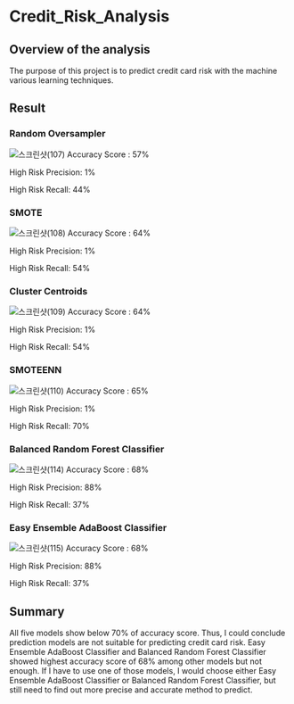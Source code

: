# Credit_Risk_Analysis

## Overview of the analysis
The purpose of this project is to predict credit card risk with the machine various learning techniques. 

## Result 
### Random Oversampler
![스크린샷(107)](https://user-images.githubusercontent.com/85276431/138642452-14b9c067-fbe7-4798-b6bd-e2c3cbd0bdb1.png)
Accuracy Score : 57%

High Risk Precision: 1%

High Risk Recall: 44%

### SMOTE
![스크린샷(108)](https://user-images.githubusercontent.com/85276431/138642781-71dfd6b0-60fa-4e2d-aae3-6a784b8ac92c.png)
Accuracy Score : 64%

High Risk Precision: 1%

High Risk Recall: 54%

### Cluster Centroids
![스크린샷(109)](https://user-images.githubusercontent.com/85276431/138642917-a74edb84-828a-42c6-9063-2c18ce8a735a.png)
Accuracy Score : 64%

High Risk Precision: 1%

High Risk Recall: 54%

### SMOTEENN
![스크린샷(110)](https://user-images.githubusercontent.com/85276431/138643262-6631e0fe-f690-4762-8972-18b3338b4214.png)
Accuracy Score : 65%

High Risk Precision: 1%

High Risk Recall: 70%

### Balanced Random Forest Classifier
![스크린샷(114)](https://user-images.githubusercontent.com/85276431/138643619-df8a4a8d-7c94-4319-b30b-6ec577a95a7a.png)
Accuracy Score : 68%

High Risk Precision: 88%

High Risk Recall: 37%

### Easy Ensemble AdaBoost Classifier
![스크린샷(115)](https://user-images.githubusercontent.com/85276431/138643781-b4da9ce0-dbad-4a34-99ce-81e34e8d38aa.png)
Accuracy Score : 68%

High Risk Precision: 88%

High Risk Recall: 37%

## Summary
All five models show below 70% of accuracy score. Thus, I could conclude prediction models are not suitable for predicting credit card risk. Easy Ensemble AdaBoost Classifier and Balanced Random Forest Classifier showed highest accuracy score of 68% among other models but not enough. If I have to use one of those models, I would choose either Easy Ensemble AdaBoost Classifier or Balanced Random Forest Classifier, but still need to find out more precise and accurate method to predict. 
